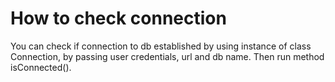 # How to check connection

You can check if connection to db established by using instance of class Connection, by passing user credentials, url and db name. Then run method isConnected().
